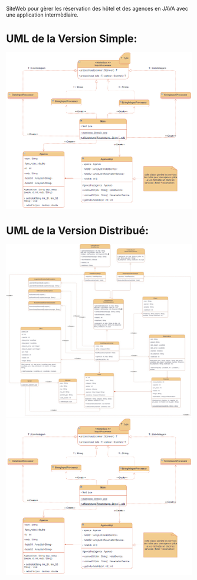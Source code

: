 SiteWeb pour gèrer les réservation des hôtel et des agences en JAVA avec une application intermèdiaire.

# UML de la Version Simple: 

![Home Page](./Rapport%20et%20UML/Client.png)

# UML de la Version Distribué:

![Home Page](./Rapport%20et%20UML/Hotel.jpg)
![Home Page](./Rapport%20et%20UML/Client.png)
